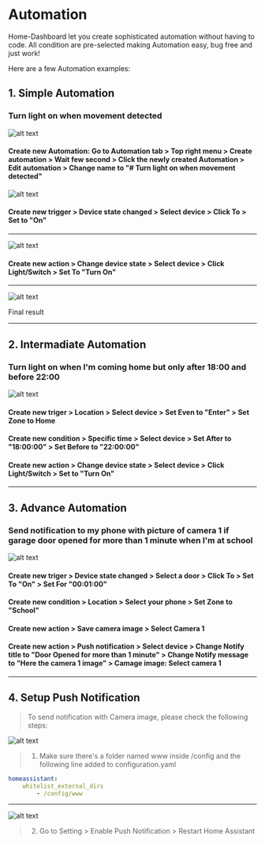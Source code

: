 # Automation

Home-Dashboard let you create sophisticated automation without having to code. All condition are pre-selected making Automation easy, bug free and just work!

Here are a few Automation examples:

## 1. Simple Automation

### Turn light on when movement detected

![alt text](https://github.com/tuanha2000vn/Home-Assistant-Dashboard/blob/master/automation/a.1.1.png)

#### Create new Automation: Go to Automation tab > Top right menu > Create automation > Wait few second > Click the newly created Automation > Edit automation > Change name to "# Turn light on when movement detected"

![alt text](https://github.com/tuanha2000vn/Home-Assistant-Dashboard/blob/master/automation/a.1.2.png)

#### Create new trigger > Device state changed > Select device > Click To > Set to "On"

***

![alt text](https://github.com/tuanha2000vn/Home-Assistant-Dashboard/blob/master/automation/a.1.3.png)

#### Create new action > Change device state > Select device > Click Light/Switch > Set To "Turn On"

***

![alt text](https://github.com/tuanha2000vn/Home-Assistant-Dashboard/blob/master/automation/a.1.4.png)

Final result

***

## 2. Intermadiate Automation

### Turn light on when I'm coming home but only after 18:00 and before 22:00

![alt text](https://github.com/tuanha2000vn/Home-Assistant-Dashboard/blob/master/automation/a.2.1.png)

#### Create new triger > Location > Select device > Set Even to "Enter" > Set Zone to Home

#### Create new condition > Specific time > Select device > Set After to "18:00:00" > Set Before to "22:00:00"

#### Create new action > Change device state > Select device > Click Light/Switch > Set to "Turn On"

***

## 3. Advance Automation

### Send notification to my phone with picture of camera 1 if garage door opened for more than 1 minute when I'm at school

![alt text](https://github.com/tuanha2000vn/Home-Assistant-Dashboard/blob/master/automation/a.3.1.png)

#### Create new triger > Device state changed > Select a door > Click To > Set To "On" > Set For "00:01:00" 

#### Create new condition > Location > Select your phone > Set Zone to "School"

#### Create new action > Save camera image > Select Camera 1

#### Create new action > Push notification > Select device > Change Notify title to "Door Opened for more than 1 minute" > Change Notify message to "Here the camera 1 image" > Camage image: Select camera 1

***

## 4. Setup Push Notification

> To send notification with Camera image, please check the following steps:

![alt text](https://github.com/tuanha2000vn/Home-Assistant-Dashboard/blob/master/automation/a.whitelist.png)

> 1. Make sure there's a folder named www inside /config  and the following line added to configuration.yaml

```yaml
homeassistant:
    whitelist_external_dirs
        - /config/www
```

***

![alt text](https://github.com/tuanha2000vn/Home-Assistant-Dashboard/blob/master/automation/a.push.png)

> 2. Go to Setting > Enable Push Notification > Restart Home Assistant

